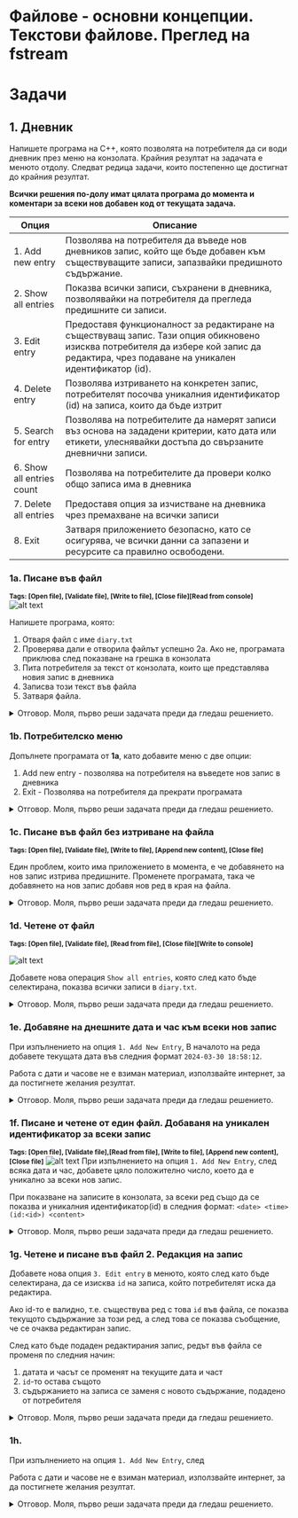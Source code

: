 # Файлове - основни концепции. Текстови файлове. Преглед на fstream

# Задачи

## 1. Дневник
Напишете програма на C++, която позволята на потребителя да си води дневник през меню на конзолата. Крайния резултат на задачата е менюто отдолу. 
Следват редица задачи, които постепенно ще достигнат до крайния резултат.

**Всички решения по-долу имат цялата програма до момента и коментари за всеки нов добавен код от текущата задача.**

| Опция              | Описание                                                                                                                     |
|-------------------|------------------------------------------------------------------------------------------------------------------------------|
| 1. Add new entry  | Позволява на потребителя да въведе нов дневников запис, който ще бъде добавен към съществуващите записи, запазвайки предишното съдържание.  |
| 2. Show all entries | Показва всички записи, съхранени в дневника, позволявайки на потребителя да прегледа предишните си записи.                     |
| 3. Edit entry | Предоставя функционалност за редактиране на съществуващ запис. Тази опция обикновено изисква потребителя да избере кой запис да редактира, чрез подаване на уникален идентификатор (id). |
| 4. Delete entry | Позволява изтриването на конкретен запис, потребителят посочва уникалния идентификатор (id) на записа, които да бъде изтрит    |
| 5. Search for entry | Позволява на потребителите да намерят записи въз основа на зададени критерии, като дата или етикети, улеснявайки достъпа до свързаните дневнични записи. |
| 6. Show all entries count | Позволява на потребителите да провери колко общо записа има в дневника |
| 7. Delete all entries | Предоставя опция за изчистване на дневника чрез премахване на всички записи |
| 8. Exit             | Затваря приложението безопасно, като се осигурява, че всички данни са запазени и ресурсите са правилно освободени.           |

### 1a. Писане във файл

<small><b>Tags: [Open file], [Validate file], [Write to file], [Close file][Read from console]</b></small>
![alt text](image.png)

Напишете програма, която:
1. Отваря файл с име `diary.txt`
2. Проверява дали е отворила файлът успешно
	2а. Ако не, програмата приклюва след показване на грешка в конзолата
3. Пита потребителя за текст от конзолата, които ще представлява новия запис в дневника
4. Записва този текст във файла
5. Затваря файла.

<details>
<summary>Отговор. Моля, първо реши задачата преди да гледаш решението.</summary>

```c++
#include <iostream>
#include <fstream>

// 1. Define constansts.
const char* DIARY_FILE_NAME = "diary.txt"; // 1a. Useful when creating streams in multiple places or you need the file name for console logging.
const size_t MAX_DIARY_LINE_LENGTH = 256 + 1; // 1b. We set our max line length to 256 and add 1 for the terminating zero.

int main()
{
	// 2. Create an output file stream for writing to the diary text file.
	std::ofstream diaryTextStream = std::ofstream(DIARY_FILE_NAME);

	// 3. Always check if the stream to the file was successfully open. Terminate the application if fail here.
	// 3a. Use std::cerr for logging errors to the console.
	// 3b. Use "!diaryTextStream.is_open()" and terminate early if there is an error instead of "diaryTextStream.is_open()" and adding the whole happy path code in the if statement.
	if (!diaryTextStream.is_open())
	{
		std::cerr << "Terminating application. Couldn't open " << DIARY_FILE_NAME << std::endl;
	}

	// 4. Read the new diary entry from the console.
	char diaryEntry[MAX_DIARY_LINE_LENGTH];
	std::cout << "Please enter a diary entry up to " << MAX_DIARY_LINE_LENGTH - 1 << " characters:" << std::endl;
	std::cin.getline(diaryEntry, MAX_DIARY_LINE_LENGTH);

	// 5. Write the diary entry to the text file. The same way we'd write to the console, now we just don't use cout.
	diaryTextStream << diaryEntry << std::endl;

	// 6. Inform the user that the action was successful.
	std::cout << "Added diary entry to the diary." << std::endl;

	// 7. Always close file streams to inform the operating system that the resource is free.
	diaryTextStream.close();

	return 0;
}

```
</details>

### 1b. Потребителско меню

Допълнете програмата от **1a**, като добавите меню с две опции:
1. Add new entry - позволява на потребителя на въведете нов запис в дневника
2. Exit - Позволява на потребителя да прекрати програмата

<details>
<summary>Отговор. Моля, първо реши задачата преди да гледаш решението.</summary>

```c++
#include <iostream>
#include <fstream>

// 1. Use only the most common resources from std, instead of 'using namespace std;' as it is a bad practice. Might lead to issues. Read more about it!
using std::cin;
using std::cout;
using std::cerr;
using std::endl;

const char* DIARY_FILE_NAME = "diary.txt"; 
const size_t MAX_DIARY_LINE_LENGTH = 256 + 1; 

// 2. Define an enum class to hold all our operations on the diary.
// 2a. Include Invalid operation as -1 to have a default value and convey invalid state to the rest of the application.
enum class DiaryOperation
{
	InvalidOperation = -1,
	AddNewEntry = 1,
	Exit = 2
};

// 3. Separate menu header and body into two in order to reuse the menu body in the do while loop.
void printUserMenuHeader();
void printUserMenuBody();

// 4. Move the code from task 1a to a method and use it in the switch case below.
void addNewDiaryEntry();

int main()
{
	// Create one int for the user choice from the console and then convert it to the DiaryOperation enum to write better code.
	// We do this because we then we can use the strongly types enum class instead of having random integers in the app.
	unsigned short int userChoice;
	DiaryOperation operation = DiaryOperation::InvalidOperation;

	printUserMenuHeader();
	do {
		printUserMenuBody();

		cin >> userChoice;
		// 5. Discard any empty white lines or new lines after we read the user input. We do this because if we cin.getline without ignore we might only read an end line instead of the user input.
		cin.ignore();

		// 6. Cast the int to our DiaryOperation enum.
		operation = static_cast<DiaryOperation>(userChoice);
		switch (operation)
		{
		case DiaryOperation::AddNewEntry:
			addNewDiaryEntry();
			break;
		case DiaryOperation::InvalidOperation:
			cout << "Invalid operation. Please try selecting operation from the menu." << endl;
			break;
		case DiaryOperation::Exit:
			cout << "Exit. Terminating application. Thank you for using Personal Diary!" << endl;
			break;
		default:
			break;
		}
	} while (operation != DiaryOperation::Exit);

	return 0;
}

void addNewDiaryEntry()
{
	std::ofstream diaryTextStream = std::ofstream(DIARY_FILE_NAME);

	if (!diaryTextStream.is_open())
	{
		cerr << "> Couldn't open " << DIARY_FILE_NAME << ". Please try again or try a different operation." << endl;
		return;
	}

	char diaryEntry[MAX_DIARY_LINE_LENGTH];
	cout << "> Please enter a diary entry up to " << MAX_DIARY_LINE_LENGTH - 1 << " characters:" << endl;
	cin.getline(diaryEntry, MAX_DIARY_LINE_LENGTH);

	diaryTextStream << diaryEntry << endl;

	cout << "> Added diary entry to the diary." << endl << endl;

	diaryTextStream.close();
}

void printUserMenuHeader()
{
	cout << "Welcome to Personal Diary. What would you like to do today?" << endl;
}


void printUserMenuBody()
{
	cout << "1. Create new entry" << endl;
	cout << "2. Exit" << endl;
	cout << "Enter your choice (1-2): ";
}



```
</details>

### 1c. Писане във файл без изтриване на файла
<small><b>Tags: [Open file], [Validate file], [Write to file], [Append new content], [Close file]</b></small>

Един проблем, които има приложението в момента, е че добавянето на нов запис изтрива предишните. Променете програмата, така че добавянето на нов запис добавя нов ред в края на файла.

<details>
<summary>Отговор. Моля, първо реши задачата преди да гледаш решението.</summary>

Единствената разлика е добавяне на `append` флага при отваряне на поток към файла.

<small><b>ofstream, който изтрива съдържанието на файла при отваряне</b></small>

```c++
	std::ofstream diaryTextStream = std::ofstream(DIARY_FILE_NAME);
```

<small><b>ofstream, който не изтрива съдържанието на файла и добавя към края му</b></small>

```c++
	std::ofstream diaryTextStream = std::ofstream(DIARY_FILE_NAME, std::ios_base::app);

```
</details>

### 1d. Четене от файл
<small><b>Tags: [Open file], [Validate file], [Read from file], [Close file][Write to console]</b></small>

![alt text](image-1.png)

Добавете нова операция `Show all entries`, която след като бъде селектирана, показва всички записи в `diary.txt`.


<details>
<summary>Отговор. Моля, първо реши задачата преди да гледаш решението.</summary>

```c++
#include <iostream>
#include <fstream>

using std::cin;
using std::cout;
using std::cerr;
using std::endl;

const char* DIARY_FILE_NAME = "diary.txt";
const size_t MAX_DIARY_LINE_LENGTH = 256 + 1;

enum class DiaryOperation
{
	InvalidOperation = -1,
	AddNewEntry = 1,
	// 1. Add new enum value for the new operation.
	ListAllEntries = 2,
	Exit = 3
};

void printUserMenuHeader();
void printUserMenuBody();

void addNewDiaryEntry();

// 2. Add new method to read from the file and print to the console.
void listAllEntries();

int main()
{
	unsigned short int userChoice;
	DiaryOperation operation = DiaryOperation::InvalidOperation;

	printUserMenuHeader();
	do {
		printUserMenuBody();

		cin >> userChoice;
		cin.ignore();

		operation = static_cast<DiaryOperation>(userChoice);
		switch (operation)
		{
		case DiaryOperation::AddNewEntry:
			addNewDiaryEntry();
			break;
		// 3. Add new switch case with the new enum value and use the new method.
		case DiaryOperation::ListAllEntries:
			listAllEntries();
			break;
		case DiaryOperation::InvalidOperation:
			cout << "Invalid operation. Please try selecting operation from the menu." << endl;
			break;
		case DiaryOperation::Exit:
			cout << "Exit. Terminating application. Thank you for using Personal Diary!" << endl;
			break;
		default:
			break;
		}
	} while (operation != DiaryOperation::Exit);

	return 0;
}

void listAllEntries()
{
	// 4. Use ifstream (input file stream) to now read from file. Think cin for files instead for console.
	std::ifstream diaryTextInStream = std::ifstream(DIARY_FILE_NAME);

	// 5. As with ofstreams, when creating a stream to a file, always check if the file was open successfully.
	if (!diaryTextInStream.is_open())
	{
		cerr << "> Couldn't open " << DIARY_FILE_NAME << ". Please try again or try a different operation." << endl;
		return;
	}

	// 6. Create a char array that we'll use to get each line from the file. Use the max line length we've defined.
	char line[MAX_DIARY_LINE_LENGTH];

	// 7. Technique for reading a file line by line - use getline in a while loop. It terminates automatically when the getline function reaches the end of the file.
	while (diaryTextInStream.getline(line, MAX_DIARY_LINE_LENGTH))
	{
		// 8. Print the line from the file to the console for the user.
		cout << "> " << line << endl;
	}

	cout << endl;
}

void addNewDiaryEntry()
{
	std::ofstream diaryTextOutStream = std::ofstream(DIARY_FILE_NAME, std::ios_base::app);

	if (!diaryTextOutStream.is_open())
	{
		cerr << "> Couldn't open " << DIARY_FILE_NAME << ". Please try again or try a different operation." << endl;
		return;
	}

	char diaryEntry[MAX_DIARY_LINE_LENGTH];
	cout << "> Please enter a diary entry up to " << MAX_DIARY_LINE_LENGTH - 1 << " characters:" << endl;
	cin.getline(diaryEntry, MAX_DIARY_LINE_LENGTH);

	diaryTextOutStream << diaryEntry << endl;

	cout << "> Added diary entry to the diary." << endl << endl;

	diaryTextOutStream.close();
}

void printUserMenuHeader()
{
	cout << "Welcome to Personal Diary. What would you like to do today?" << endl;
}


void printUserMenuBody()
{
	cout << "1. Create new entry" << endl;
	// 9. Add new entry for the menu being printed.
	cout << "2. List all entries" << endl;
	cout << "3. Exit" << endl;
	cout << "Enter your choice (1-3): ";
}
```
</details>

### 1e. Добавяне на днешните дата и час към всеки нов запис

При изпълнението на опция `1. Add New Entry`, В началото на реда добавете текущата дата във следния формат `2024-03-30 18:58:12`.

Работа с дати и часове не е взиман материал, използвайте интернет, за да постигнете желания резултат.

<details>
<summary>Отговор. Моля, първо реши задачата преди да гледаш решението.</summary>

```c++
#include <iostream>
#include <fstream>
#include <ctime>

using std::cin;
using std::cout;
using std::cerr;
using std::endl;

const char* DIARY_FILE_NAME = "diary.txt";
const size_t MAX_DIARY_LINE_LENGTH = 256 + 1;

enum class DiaryOperation
{
	InvalidOperation = -1,
	AddNewEntry = 1,
	ListAllEntries = 2,
	Exit = 3
};

void printUserMenuHeader();
void printUserMenuBody();

void addNewDiaryEntry();

void listAllEntries();
// 1. Add new method to get current date. Use char* and buffer size to skip dynamic memory allocation.
void getCurrentDate(char* date, size_t bufferSize);

int main()
{
	unsigned short int userChoice;
	DiaryOperation operation = DiaryOperation::InvalidOperation;

	printUserMenuHeader();
	do {
		printUserMenuBody();

		cin >> userChoice;
		cin.ignore();

		operation = static_cast<DiaryOperation>(userChoice);
		switch (operation)
		{
		case DiaryOperation::AddNewEntry:
			addNewDiaryEntry();
			break;
			// 3. Add new switch case with the new enum value and use the new method.
		case DiaryOperation::ListAllEntries:
			listAllEntries();
			break;
		case DiaryOperation::InvalidOperation:
			cout << "Invalid operation. Please try selecting operation from the menu." << endl;
			break;
		case DiaryOperation::Exit:
			cout << "Exit. Terminating application. Thank you for using Personal Diary!" << endl;
			break;
		default:
			break;
		}
	} while (operation != DiaryOperation::Exit);

	return 0;
}

// 2. To get the current time, pass a char date[20] to this function.
void getCurrentDate(char* date, size_t bufferSize)
{
	// 2a. Get the current time
	std::time_t currentTime;
	std::time(&currentTime);

	// 2b. Convert the current time to a tm structure
	std::tm localTime;
	localtime_s(&localTime, &currentTime);

	// 2c. Format the date as a string
	std::strftime(date, bufferSize, "%Y-%m-%d %H:%M:%S", &localTime);
}

void listAllEntries()
{
	std::ifstream diaryTextInStream = std::ifstream(DIARY_FILE_NAME);

	if (!diaryTextInStream.is_open())
	{
		cerr << "> Couldn't open " << DIARY_FILE_NAME << ". Please try again or try a different operation." << endl;
		return;
	}

	char line[MAX_DIARY_LINE_LENGTH];

	while (diaryTextInStream.getline(line, MAX_DIARY_LINE_LENGTH))
	{
		cout << "> " << line << endl;
	}

	cout << endl;
}

void addNewDiaryEntry()
{
	std::ofstream diaryTextOutStream = std::ofstream(DIARY_FILE_NAME, std::ios_base::app);

	if (!diaryTextOutStream.is_open())
	{
		cerr << "> Couldn't open " << DIARY_FILE_NAME << ". Please try again or try a different operation." << endl;
		return;
	}

	// 3. Create a current date char array and fill it using the function.
	char currentDate[20];
	getCurrentDate(currentDate, sizeof(currentDate));
	char diaryEntry[MAX_DIARY_LINE_LENGTH];
	cout << "> Please enter a diary entry up to " << MAX_DIARY_LINE_LENGTH - 1 << " characters:" << endl;
	cin.getline(diaryEntry, MAX_DIARY_LINE_LENGTH);

	// 4. write the current date before the diary entry for each new entry.
	diaryTextOutStream << currentDate << " " << diaryEntry << endl;

	cout << "> Added diary entry to the diary." << endl << endl;

	diaryTextOutStream.close();
}

void printUserMenuHeader()
{
	cout << "Welcome to Personal Diary. What would you like to do today?" << endl;
}


void printUserMenuBody()
{
	cout << "1. Create new entry" << endl;
	cout << "2. List all entries" << endl;
	cout << "3. Exit" << endl;
	cout << "Enter your choice (1-3): ";
}
```
</details>

### 1f. Писане и четене от един файл. Добаваня на уникален идентификатор за всеки запис
<small><b>Tags: [Open file], [Validate file],[Read from file], [Write to file], [Append new content], [Close file]</b></small>
![alt text](image-2.png)
При изпълнението на опция `1. Add New Entry`, след всяка дата и час, добавете цяло положително число, което да е уникално за всеки нов запис.

При показване на записите в конзолата, за всеки ред също да се показва и уникалния идентификатор(id) в следния формат: `<date> <time> (id:<id>) <content>`

<details>
<summary>Отговор. Моля, първо реши задачата преди да гледаш решението.</summary>

```c++
#include <iostream>
#include <fstream>
#include <ctime>

using std::cin;
using std::cout;
using std::cerr;
using std::endl;

// 1. Add new constants, one for the file name that will contain the last maximum id - just an int, nothing else. and a constant for invalid id if operations fail.
const char* MAX_ID_FILE_NAME = "max_id.txt";
const int INVALID_ID = -1;
const char* DIARY_FILE_NAME = "diary.txt";
const size_t MAX_DIARY_LINE_LENGTH = 256 + 1;

enum class DiaryOperation
{
	InvalidOperation = -1,
	AddNewEntry = 1,
	ListAllEntries = 2,
	Exit = 3
};

void printUserMenuHeader();
void printUserMenuBody();

void addNewDiaryEntry();

void listAllEntries();
void getCurrentDate(char* date, size_t bufferSize);

// 2. Define a new function that will read from max_id.txt and get the next max id. Also when successfully read, it will write the next max id.
int getNextId();

int main()
{
	unsigned short int userChoice;
	DiaryOperation operation = DiaryOperation::InvalidOperation;

	printUserMenuHeader();
	do {
		printUserMenuBody();

		cin >> userChoice;
		cin.ignore();

		operation = static_cast<DiaryOperation>(userChoice);
		switch (operation)
		{
		case DiaryOperation::AddNewEntry:
			addNewDiaryEntry();
			break;
		case DiaryOperation::ListAllEntries:
			listAllEntries();
			break;
		case DiaryOperation::InvalidOperation:
			cout << "Invalid operation. Please try selecting operation from the menu." << endl;
			break;
		case DiaryOperation::Exit:
			cout << "Exit. Terminating application. Thank you for using Personal Diary!" << endl;
			break;
		default:
			break;
		}
	} while (operation != DiaryOperation::Exit);

	return 0;
}

int getNextId()
{
	// 3. Define an fstream (file stream) for read and write, using the ios::in and ios::out flags.
	std::fstream maxIdStream = std::fstream(MAX_ID_FILE_NAME, std::ios::in | std::ios::out);

	// 4. Again, check if it is successfully opened. Indicate error to the console and return the invalid id if opening failed.
	if (!maxIdStream.is_open())
	{
		cerr << "> Couldn't open " << MAX_ID_FILE_NAME << ". Please try again or try a different operation." << endl;
		return INVALID_ID;
	}

	// 5. Initialize the variable that will take the maxId from the file.
	int maxId = INVALID_ID;
	// 6. Read the integer value from the file into maxId.
	maxIdStream >> maxId;

	// 7. It's possible the read failed, so we have to explicitly check and terminate if it failed.
	if (maxIdStream.fail() && !maxIdStream.eof())
	{
		cerr << "Couldn't read max ID from " << MAX_ID_FILE_NAME << ". Please try again or try a different operation." << endl;
		return INVALID_ID;
	}

	// 8a. At this point in the code, we've successfully read the value, now we have to update it in the file.
	// To do that, we use clear(), which resets all flags that indicate reaching the of the file or some other issues the stream might have.
	// We do that because we cannot write to the file if any of those "bad" flags are true.
	// 8b. Use seekp(0) to go to the beginning of the file.
	maxIdStream.clear();
	maxIdStream.seekp(0);

	// 9. Write the new max value to the file.
	int nextMaxId = maxId + 1;
	maxIdStream << nextMaxId << endl;

	// 10. Check if the writing was successful. If fail() returns true it means that our last write failed.
	// In this case we terminate the operation as the application cannot function properly without correct ids for each entry.
	if (maxIdStream.fail())
	{
		cerr << "Couldn't write max ID to " << MAX_ID_FILE_NAME << ". Please try again or try a different operation." << endl;
		return INVALID_ID;
	}

	// 11. Always close the stream to deallocate the resouces for the operation system.
	maxIdStream.close();
	return nextMaxId;
}

void getCurrentDate(char* date, size_t bufferSize)
{
	std::time_t currentTime;
	std::time(&currentTime);

	std::tm localTime;
	localtime_s(&localTime, &currentTime);

	std::strftime(date, bufferSize, "%Y-%m-%d %H:%M:%S", &localTime);
}

void listAllEntries()
{
	std::ifstream diaryTextInStream = std::ifstream(DIARY_FILE_NAME);

	if (!diaryTextInStream.is_open())
	{
		cerr << "> Couldn't open " << DIARY_FILE_NAME << ". Please try again or try a different operation." << endl;
		return;
	}

	char line[MAX_DIARY_LINE_LENGTH];

	while (diaryTextInStream.getline(line, MAX_DIARY_LINE_LENGTH))
	{
		cout << "> " << line << endl;
	}

	cout << endl;
	diaryTextInStream.close();
}

void addNewDiaryEntry()
{
	std::ofstream diaryTextOutStream = std::ofstream(DIARY_FILE_NAME, std::ios_base::app);

	if (!diaryTextOutStream.is_open())
	{
		cerr << "> Couldn't open " << DIARY_FILE_NAME << ". Please try again or try a different operation." << endl;
		return;
	}

	char currentDate[20];
	getCurrentDate(currentDate, sizeof(currentDate));

	// 12. Generate the next id, if we encounter invalid id, terminate the operation. Inform the user.
	int nextId = getNextId();
	if (nextId == INVALID_ID)
	{
		cerr << "Creating a new diary entry failed. Couldn't generate a unique identifier for the new entry." << endl;
		return;
	}

	char diaryEntry[MAX_DIARY_LINE_LENGTH];
	cout << "> Please enter a diary entry up to " << MAX_DIARY_LINE_LENGTH - 1 << " characters:" << endl;
	cin.getline(diaryEntry, MAX_DIARY_LINE_LENGTH);

	// 13. Write the nextId to the file with the rest of the content.
	diaryTextOutStream << currentDate << " " << "(id: " << nextId << ") " << diaryEntry << endl;

	cout << "> Added diary entry to the diary." << endl << endl;

	diaryTextOutStream.close();
}

void printUserMenuHeader()
{
	cout << "Welcome to Personal Diary. What would you like to do today?" << endl;
}

void printUserMenuBody()
{
	cout << "1. Create new entry" << endl;
	cout << "2. List all entries" << endl;
	cout << "3. Exit" << endl;
	cout << "Enter your choice (1-3): ";
}
```
</details>

### 1g. Четене и писане във файл 2. Редакция на запис

Добавете нова опция `3. Edit entry` в менюто, която след като бъде селектирана, да се изисква `id` на записа, който потребителят иска да редактира.

Ако id-то е валидно, т.е. съществува ред с това `id` във файла, се показва текущото съдържание за този ред, а след това се показва съобщение, че се очаква редактиран запис.

След като бъде подаден редактирания запис,
редът във файла се променя по следния начин:
1. датата и часът се променят на текущите дата и част
2. `id`-то остава същото
3. съдържанието на записа се заменя с новото съдържание, подадено от потребителя

<details>
<summary>Отговор. Моля, първо реши задачата преди да гледаш решението.</summary>

```c++

```
</details>

### 1h. 
При изпълнението на опция `1. Add New Entry`, след

Работа с дати и часове не е взиман материал, използвайте интернет, за да постигнете желания резултат.

<details>
<summary>Отговор. Моля, първо реши задачата преди да гледаш решението.</summary>

```c++

```
</details>